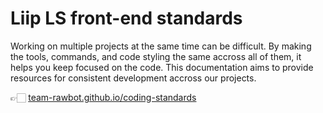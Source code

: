 # Liip LS front-end standards

Working on multiple projects at the same time can be difficult. By making the tools, commands, and code styling the same accross all of them, it helps you keep focused on the code. This documentation aims to provide resources for consistent development accross our projects.

👉🏻 [team-rawbot.github.io/coding-standards](http://team-rawbot.github.io/coding-standards)